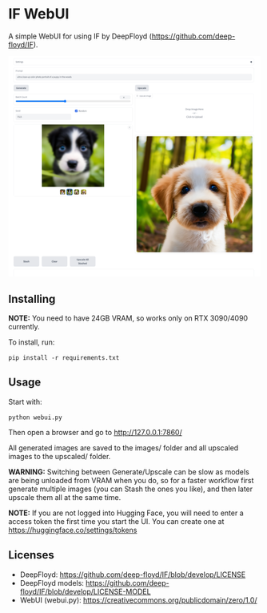 # IF WebUI

A simple WebUI for using IF by DeepFloyd (https://github.com/deep-floyd/IF).

![Screenshot](/screenshot.png)

## Installing

**NOTE:** You need to have 24GB VRAM, so works only on RTX 3090/4090 currently.

To install, run:
```
pip install -r requirements.txt
```

## Usage

Start with:
```
python webui.py
```

Then open a browser and go to http://127.0.0.1:7860/

All generated images are saved to the images/ folder and all upscaled images to the upscaled/ folder.

**WARNING:** Switching between Generate/Upscale can be slow as models are being unloaded from VRAM when you do, so for a faster workflow first generate multiple images (you can Stash the ones you like), and then later upscale them all at the same time.

**NOTE:** If you are not logged into Hugging Face, you will need to enter a access token the first time you start the UI. You can create one at https://huggingface.co/settings/tokens

## Licenses

- DeepFloyd: https://github.com/deep-floyd/IF/blob/develop/LICENSE
- DeepFloyd models: https://github.com/deep-floyd/IF/blob/develop/LICENSE-MODEL
- WebUI (webui.py): https://creativecommons.org/publicdomain/zero/1.0/
